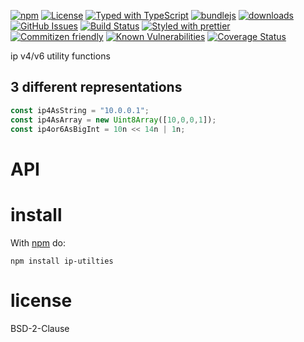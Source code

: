 [![npm](https://img.shields.io/npm/v/ip-utilties.svg)](https://www.npmjs.com/package/ip-utilties)
[![License](https://img.shields.io/badge/License-0BSD-blue.svg)](https://spdx.org/licenses/0BSD.html)
[![Typed with TypeScript](https://flat.badgen.net/badge/icon/Typed?icon=typescript\&label\&labelColor=blue\&color=555555)](https://typescriptlang.org)
[![bundlejs](https://deno.bundlejs.com/?q=ip-utilties\&badge=detailed)](https://bundlejs.com/?q=ip-utilties)
[![downloads](http://img.shields.io/npm/dm/ip-utilties.svg?style=flat-square)](https://npmjs.org/package/ip-utilties)
[![GitHub Issues](https://img.shields.io/github/issues/arlac77/ip-utilties.svg?style=flat-square)](https://github.com/arlac77/ip-utilties/issues)
[![Build Status](https://img.shields.io/endpoint.svg?url=https%3A%2F%2Factions-badge.atrox.dev%2Farlac77%2Fip-utilties%2Fbadge\&style=flat)](https://actions-badge.atrox.dev/arlac77/ip-utilties/goto)
[![Styled with prettier](https://img.shields.io/badge/styled_with-prettier-ff69b4.svg)](https://github.com/prettier/prettier)
[![Commitizen friendly](https://img.shields.io/badge/commitizen-friendly-brightgreen.svg)](http://commitizen.github.io/cz-cli/)
[![Known Vulnerabilities](https://snyk.io/test/github/arlac77/ip-utilties/badge.svg)](https://snyk.io/test/github/arlac77/ip-utilties)
[![Coverage Status](https://coveralls.io/repos/arlac77/ip-utilties/badge.svg)](https://coveralls.io/github/arlac77/ip-utilties)

ip v4/v6 utility functions

## 3 different representations

```javascript
const ip4AsString = "10.0.0.1";
const ip4AsArray = new Uint8Array([10,0,0,1]);
const ip4or6AsBigInt = 10n << 14n | 1n;
```

# API

# install

With [npm](http://npmjs.org) do:

```shell
npm install ip-utilties
```

# license

BSD-2-Clause

